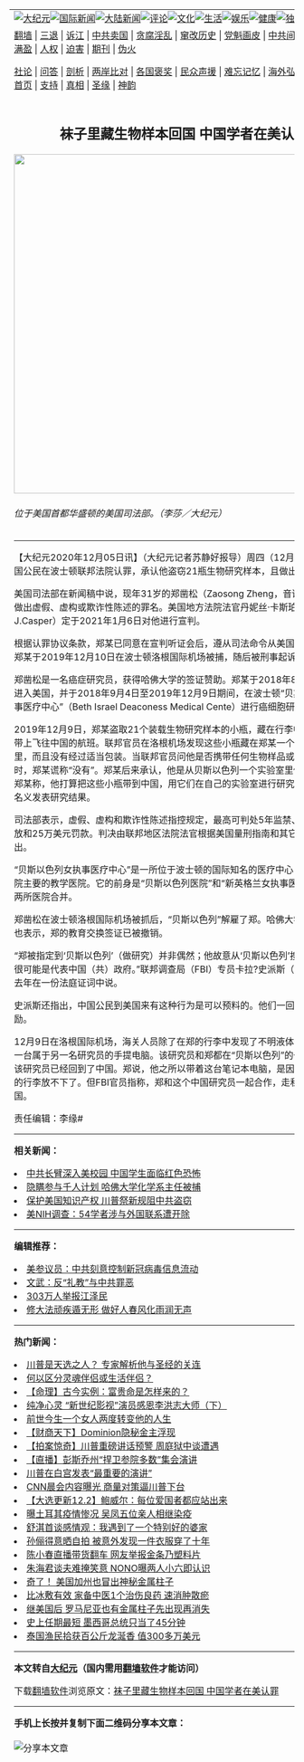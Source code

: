 <a name="1" id="1" target="_blank"></a><span id="1"></span>
<table align=center border="0"><tr><td colspan="2" VALIGN=TOP><a href="https://github.com/zwhoec341/djy/blob/master/gb/nsc413.md#1"><img src="https://raw.githubusercontent.com/zwhoec341/www/master/t/djy/1.jpg" title="大纪元"></a><a href="https://github.com/zwhoec341/djy/blob/master/gb/n24hr.md#1"><img src="https://raw.githubusercontent.com/zwhoec341/www/master/t/djy/3.jpg" title="国际新闻"></a><a href="https://github.com/zwhoec341/djy/blob/master/gb/nsc413.md#1"><img src="https://raw.githubusercontent.com/zwhoec341/www/master/t/djy/4.jpg" title="大陆新闻"></a><a href="https://github.com/zwhoec341/djy/blob/master/gb/news392.md#1"><img src="https://raw.githubusercontent.com/zwhoec341/www/master/t/djy/5.jpg" title="评论"></a><a href="https://github.com/zwhoec341/djy/blob/master/gb/news2007.md#1"><img src="https://raw.githubusercontent.com/zwhoec341/www/master/t/djy/6.jpg" title="文化"></a><a href="https://github.com/zwhoec341/djy/blob/master/gb/news2008.md#1"><img src="https://raw.githubusercontent.com/zwhoec341/www/master/t/djy/7.jpg" title="生活"></a><a href="https://github.com/zwhoec341/djy/blob/master/gb/ncyule.md#1"><img src="https://raw.githubusercontent.com/zwhoec341/www/master/t/djy/8.jpg" title="娱乐"></a><a href="https://github.com/zwhoec341/djy/blob/master/gb/nsc1002.md#1"><img src="https://raw.githubusercontent.com/zwhoec341/www/master/t/djy/9.jpg" title="健康"><a href="https://github.com/zwhoec341/djy/blob/master/gb/nf6092.md#1"><img src="https://raw.githubusercontent.com/zwhoec341/www/master/t/djy/10a.jpg" title="独家"></a><a href="https://github.com/zwhoec341/djy/blob/master/gb/nf4514.md#1"><img src="https://raw.githubusercontent.com/zwhoec341/www/master/t/djy/12a.jpg" title="头条"></a></td></tr>
<tr><td colspan="2" VALIGN=TOP><a target="_blank" href="https://github.com/zwhoec341/www/blob/master/README.md?zsrh#1">翻墙</a> | <a target="_blank" href="https://github.com/zwhoec341/djy/blob/master/gb/nf5657.md#1">三退</a> | <a target="_blank" href="https://github.com/zwhoec341/djy/blob/master/gb/nf6124.md#1">诉江</a> | <a target="_blank" href="https://github.com/zwhoec341/djy/blob/master/gb/nf1176117.md#1">中共卖国</a> | <a target="_blank" href="https://github.com/zwhoec341/djy/blob/master/gb/nf5773.md#1">贪腐淫乱</a> | <a target="_blank" href="https://github.com/zwhoec341/djy/blob/master/gb/nf1176115.md#1">窜改历史</a> | <a target="_blank" href="https://github.com/zwhoec341/djy/blob/master/gb/nf1176107.md#1">党魁画皮</a> | <a target="_blank" href="https://github.com/zwhoec341/djy/blob/master/gb/nf1320400.md#1">中共间谍</a> | <a target="_blank" href="https://github.com/zwhoec341/djy/blob/master/gb/nf1176114.md#1">破坏传统</a> | <a target="_blank" href="https://github.com/zwhoec341/ntdtv/blob/master/gb/prog447_1.md#1">恶贯满盈</a> | <a target="_blank" href="https://github.com/zwhoec341/djy/blob/master/gb/ncid278.md#1">人权</a> | <a target="_blank" href="https://github.com/zwhoec341/djy/blob/master/gb/nf1176111.md#1">迫害</a> | <a target="_blank" href="https://gitlab.com/szzdlab/mh-qikan/blob/master/README.md#1">期刊</a> | <a target="_blank" href="https://github.com/zwhoec341/djy/blob/master/gb/nf5562.md#1">伪火</a></p><p><a target="_blank" href="https://github.com/zwhoec341/djy/blob/master/gb/9p.md#1">社论</a> | <a target="_blank" href="https://github.com/zwhoec341/djy/blob/master/gb/nf4378.md#1">问答</a> | <a target="_blank" href="https://github.com/zwhoec341/djy/blob/master/gb/nf5792.md#1">剖析</a> | <a target="_blank" href="https://github.com/zwhoec341/djy/blob/master/gb/nf5735.md#1">两岸比对</a> | <a target="_blank" href="https://github.com/zwhoec341/djy/blob/master/gb/nf6119.md#1">各国褒奖</a> | <a target="_blank" href="https://github.com/zwhoec341/djy/blob/master/gb/nf6120.md#1">民众声援</a> | <a target="_blank" href="https://github.com/zwhoec341/djy/blob/master/gb/nf1188594.md#1">难忘记忆</a> | <a target="_blank" href="https://github.com/zwhoec341/djy/blob/master/gb/nf3180.md#1">海外弘传</a> | <a target="_blank" href="https://github.com/zwhoec341/djy/blob/master/gb/nf5410.md#1">万人上访</a> | <a target="_blank" href="https://github.com/zwhoec341/www/blob/master/README.md?zsrh#1">平台首页</a> | <a target="_blank" href="https://github.com/zwhoec341/djy/blob/master/gb/nf4386.md#1">支持</a> | <a target="_blank" href="https://github.com/zwhoec341/djy/blob/master/gb/nf4389.md#1">真相</a> | <a target="_blank" href="https://github.com/zwhoec341/djy/blob/master/gb/nf5790.md#1">圣缘</a> | <a target="_blank" href="https://github.com/zwhoec341/djy/blob/master/gb/nf4786.md#1">神韵</a></td></tr>
<tr><td VALIGN=TOP width="626"><h2 align=center>袜子里藏生物样本回国 中国学者在美认罪</h2>
<img width="600" src="https://i.epochtimes.com/assets/uploads/2010/09/1009100148442039.jpg" />
<h6>位于美国首都华盛顿的美国司法部。（李莎／大纪元）
</h6>
<hr>
	<p>【大纪元2020年12月05日讯】（大纪元记者苏静好报导）周四（12月3日），一名中国公民在波士顿联邦法院认罪，承认他盗窃21瓶生物研究样本，且做出虚假陈述。</p>
<p>美国司法部在新闻稿中说，现年31岁的<ahref="https://github.com/zwhoec341/djy/blob/master/gb/tag/%E9%83%91%E5%87%BF%E6%9D%BE.md#1">郑凿松</a>（Zaosong Zheng，音译）承认一项做出虚假、虚构或欺诈性陈述的罪名。美国地方法院法官丹妮丝·卡斯珀（Denise J.Casper）定于2021年1月6日对他进行宣判。</p>
<p>根据认罪协议条款，郑某已同意在宣判听证会后，遵从司法命令从美国被驱逐出境。郑某于2019年12月10日在波士顿洛根国际机场被捕，随后被刑事起诉。</p>
<p><ahref="https://github.com/zwhoec341/djy/blob/master/gb/tag/%E9%83%91%E5%87%BF%E6%9D%BE.md#1">郑凿松</a>是一名癌症研究员，获得哈佛大学的签证赞助。郑某于2018年8月持J-1签证进入美国，并于2018年9月4日至2019年12月9日期间，在波士顿“贝斯以色列女执事医疗中心”（Beth Israel Deaconess Medical Cente）进行癌细胞研究。</p>
<p>2019年12月9日，郑某盗取21个装载生物研究样本的小瓶，藏在行李中，试图将其带上飞往中国的航班。联邦官员在洛根机场发现这些小瓶藏在郑某一个行李内的袜子里，而且没有经过适当包装。当联邦官员问他是否携带任何生物样品或研究（产品）时，郑某谎称“没有”。郑某后来承认，他是从贝斯以色列一个实验室里偷来的小瓶。郑某称，他打算把这些小瓶带到中国，用它们在自己的实验室进行研究，并以自己的名义发表研究结果。</p>
<p>司法部表示，虚假、虚构和欺诈性陈述指控规定，最高可判处5年监禁、3年监督性释放和25万美元罚款。判决由联邦地区法院法官根据美国量刑指南和其它法定因素作出。</p>
<p>“贝斯以色列女执事医疗中心”是一所位于波士顿的国际知名的医疗中心，是哈佛医学院主要的教学医院。它的前身是“贝斯以色列医院”和“新英格兰女执事医院”，1996年两所医院合并。</p>
<p>郑凿松在波士顿洛根国际机场被抓后，“贝斯以色列”解雇了郑。哈佛大学的官员随后也表示，郑的教育交换签证已被撤销。</p>
<p>“郑被指定到‘贝斯以色列’（做研究）并非偶然；他故意从‘贝斯以色列’搜集知识产权，很可能是代表中国（共）政府。”联邦调查局（FBI）专员卡拉?史派斯（Kara Spice）去年在一份法庭证词中说。</p>
<p>史派斯还指出，中国公民到美国来有这种行为是可以预料的。他们一回国便可得到奖励。</p>
<p>12月9日在洛根国际机场，海关人员除了在郑的行李中发现了不明液体外，还发现了一台属于另一名研究员的手提电脑。该研究员和郑都在“贝斯以色列”的一个实验室，该研究员已经回到了中国。郑说，他之所以带着这台笔记本电脑，是因为这名研究员的行李放不下了。但FBI官员指称，郑和这个中国研究员一起合作，走私这些样本回国。</p>
<p>责任编辑：李缘#</p>
	
<hr>


<strong>相关新闻：</strong>
<li><a href="https://github.com/zwhoec341/djy/blob/master/gb/20/1/4/n11768381.md#1">中共长臂深入美校园 中国学生面临红色恐怖</a></li>
<li><a href="https://github.com/zwhoec341/djy/blob/master/gb/20/1/28/n11828117.md#1">隐瞒参与千人计划 哈佛大学化学系主任被捕</a></li>
<li><a href="https://github.com/zwhoec341/djy/blob/master/gb/20/5/30/n12147992.md#1">保护美国知识产权 川普祭新规阻中共盗窃</a></li>
<li><a href="https://github.com/zwhoec341/djy/blob/master/gb/20/6/15/n12185993.md#1">美NIH调查：54学者涉与外国联系遭开除</a></li>
<hr>


<strong>编辑推荐：</strong>
<li><a href="https://github.com/onzhi266/djy/blob/master/gb/20/2/22/n11887949.md#1">美参议员：中共刻意控制新冠病毒信息流动</a></li>
<li><a href="https://github.com/tsiac2612/djy/blob/master/gb/17/12/30/n10007999.md#1" target="_blank">文武：反“礼教”与中共罪恶</a></li><li><a href="https://github.com/zwhoec341/djy/blob/master/gb/18/12/9/n10900044.md?dfh#1" target="_blank">303万人举报江泽民</a></li><li><a href="https://github.com/tsiac2612/djy/blob/master/gb/17/9/23/n9661042.md#1" target="_blank">修大法顽疾遁无形 做好人春风化雨润无声</a></li>
<hr>

<strong>热门新闻：</strong>
<li><a href="https://github.com/zwhoec341/djy/blob/master/gb/20/11/30/n12585066.md#1">川普是天选之人？ 专家解析他与圣经的关连</a></li>
<li><a href="https://github.com/zwhoec341/djy/blob/master/gb/20/7/13/n12253402.md#1">何以区分灵魂伴侣或生活伴侣？</a></li>
<li><a href="https://github.com/zwhoec341/djy/blob/master/gb/20/10/27/n12504603.md#1">【命理】古今实例：富贵命是怎样来的？</a></li>
<li><a href="https://github.com/zwhoec341/djy/blob/master/gb/20/11/25/n12575400.md#1">纯净心灵 “新世纪影视”演员感恩李洪志大师（下）</a></li>
<li><a href="https://github.com/zwhoec341/djy/blob/master/gb/20/11/28/n12581077.md#1">前世今生一个女人两度转变他的人生</a></li>
<li><a href="https://github.com/zwhoec341/djy/blob/master/gb/20/12/4/n12596415.md#1">【财商天下】Dominion隐秘金主浮现</a></li>
<li><a href="https://github.com/zwhoec341/djy/blob/master/gb/20/12/4/n12595274.md#1">【拍案惊奇】川普重磅讲话预警 周庭狱中谈遭遇</a></li>
<li><a href="https://github.com/zwhoec341/djy/blob/master/gb/20/12/4/n12594742.md#1">【直播】彭斯乔州“捍卫参院多数”集会演讲</a></li>
<li><a href="https://github.com/zwhoec341/djy/blob/master/gb/20/12/2/n12591811.md#1">川普在白宫发表“最重要的演讲”</a></li>
<li><a href="https://github.com/zwhoec341/djy/blob/master/gb/20/12/2/n12589297.md#1">CNN晨会内容曝光 商量对策逼川普下台</a></li>
<li><a href="https://github.com/zwhoec341/djy/blob/master/gb/20/12/2/n12590387.md#1">【大选更新12.2】鲍威尔：每位爱国者都应站出来</a></li>
<li><a href="https://github.com/zwhoec341/djy/blob/master/gb/20/12/1/n12588766.md#1">曝土耳其疫情惨况 吴凤五位亲人相继染疫</a></li>
<li><a href="https://github.com/zwhoec341/djy/blob/master/gb/20/12/2/n12591554.md#1">舒淇首谈感情观：我遇到了一个特别好的婆家</a></li>
<li><a href="https://github.com/zwhoec341/djy/blob/master/gb/20/12/3/n12594445.md#1">孙俪得意晒自拍 被意外发现一件衣服穿了十年</a></li>
<li><a href="https://github.com/zwhoec341/djy/blob/master/gb/20/12/2/n12591964.md#1">陈小春直播带货翻车 网友举报金条乃塑料片</a></li>
<li><a href="https://github.com/zwhoec341/djy/blob/master/gb/20/12/3/n12592685.md#1">朱海君谈夫难掩笑意 NONO曝两人小六即认识</a></li>
<li><a href="https://github.com/zwhoec341/djy/blob/master/gb/20/12/3/n12592513.md#1">奇了！ 美国加州也冒出神秘金属柱子</a></li>
<li><a href="https://github.com/zwhoec341/djy/blob/master/gb/20/11/27/n12579420.md#1">比冰敷有效 家备中医1个治伤良药 速消肿散瘀</a></li>
<li><a href="https://github.com/zwhoec341/djy/blob/master/gb/20/12/2/n12589559.md#1">继美国后 罗马尼亚也有金属柱子先出现再消失</a></li>
<li><a href="https://github.com/zwhoec341/djy/blob/master/gb/20/12/3/n12592908.md#1">史上任期最短 墨西哥总统只当了45分钟</a></li>
<li><a href="https://github.com/zwhoec341/djy/blob/master/gb/20/12/2/n12590365.md#1">泰国渔民拾获百公斤龙涎香 值300多万美元</a></li>
<hr>

<strong>本文转自<a href="https://www.epochtimes.com">大纪元</a>（国内需用<a href="https://github.com/zwhoec341/www/blob/master/README.md#8">翻墙软件</a>才能访问）</strong><p>下载<a href="https://github.com/zwhoec341/www/blob/master/README.md#8">翻墙软件</a>浏览原文：<a href="https://www.epochtimes.com/gb/20/12/4/n12596993.htm">袜子里藏生物样本回国 中国学者在美认罪</a></p><hr>

<strong>手机上长按并复制下面二维码分享本文章：</strong><br><br><img src="https://chart.apis.google.com/chart?cht=qr&chs=240x240&choe=UTF-8&chld=M|2&chl=https://github.com/zwhoec341/djy/blob/master/gb/20/12/4/n12596993.md%231" title="分享本文章"></td><td VALIGN=TOP><a href="https://github.com/zwhoec341/djy/blob/master/gb/16/1/21/n4622075.md?dfh#1" target="_blank"><img src="https://raw.githubusercontent.com/zwhoec341/djy/master/gb/300/wei-f1.jpg" title="中共的伪火骗局"  alt="中共的伪火骗局"></a><br><a href="https://github.com/zwhoec341/www/blob/master/README.md?dfh#9" target="_blank"><img src="https://raw.githubusercontent.com/zwhoec341/djy/master/gb/300/yong-h.jpg" title="永恒的见证"  alt="永恒的见证"></a><br><a href="https://github.com/zwhoec341/djy/blob/master/gb/13/9/29/n3974789.md?dfh#1" target="_blank"><img src="https://raw.githubusercontent.com/zwhoec341/djy/master/gb/300/shang-lnz.jpg" title="善良女子被中共投男牢"  alt="善良女子被中共投男牢"></a><br><a href="https://github.com/zwhoec341/djy/blob/master/gb/16/3/16/n4663449.md?dfh#1" target="_blank"><img src="https://raw.githubusercontent.com/zwhoec341/djy/master/gb/300/huo-z3.jpg" title="警卫目击活摘器官"  alt="警卫目击活摘器官"></a><br><a href="https://github.com/zwhoec341/djy/blob/master/gb/16/8/7/n8177641.md?dfh#1" target="_blank"><img src="https://raw.githubusercontent.com/zwhoec341/djy/master/gb/300/huo-z4.jpg" title="证人描述活摘恐怖"  alt="证人描述活摘恐怖"></a><br><a href="https://github.com/zwhoec341/djy/blob/master/gb/10/4/19/n2881569.md?dfh#1" target="_blank"><img src="https://raw.githubusercontent.com/zwhoec341/djy/master/gb/300/huo-z1.jpg" title="揭开活摘器官黑幕"  alt="揭开活摘器官黑幕"></a><br><a href="https://github.com/zwhoec341/djy/blob/master/gb/10/11/7/n3077476.md?dfh#1" target="_blank"><img src="https://raw.githubusercontent.com/zwhoec341/djy/master/gb/300/ma-ks.jpg" title="马克思的成魔之路"  alt="马克思的成魔之路"></a><br><a href="https://github.com/zwhoec341/djy/blob/master/gb/14/6/9/n4173977.md?dfh#1" target="_blank"><img src="https://raw.githubusercontent.com/zwhoec341/djy/master/gb/300/chang-zs.jpg" title="藏字石 蕴天机"  alt="藏字石 蕴天机"></a><br><a href="https://github.com/zwhoec341/djy/blob/master/gb/18/5/10/n10381511.md?dfh#1" target="_blank"><img src="https://raw.githubusercontent.com/zwhoec341/djy/master/gb/300/st1.jpg" title="关注3亿人三退"  alt="关注3亿人三退"></a><br><a href="https://github.com/zwhoec341/djy/blob/master/gb/18/3/21/n10237682.md?dfh#1" target="_blank"><img src="https://raw.githubusercontent.com/zwhoec341/djy/master/gb/300/jie-t.jpg" title="解体中共复兴中华"  alt="解体中共复兴中华"></a><br><a href="https://github.com/zwhoec341/djy/blob/master/gb/9/2/9/n2422991.md?dfh#1" target="_blank"><img src="https://raw.githubusercontent.com/zwhoec341/djy/master/gb/300/gao-zs.jpg" title="中共迫害良心律师"  alt="中共迫害良心律师"></a><br><a href="https://github.com/zwhoec341/djy/blob/master/gb/18/12/9/n10900044.md?dfh#1" target="_blank"><img src="https://raw.githubusercontent.com/zwhoec341/djy/master/gb/300/sj1.jpg" title="303万人举报江泽民"  alt="303万人举报江泽民"></a><br><a href="https://github.com/zwhoec341/djy/blob/master/gb/18/8/28/n10672014.md?dfh#1" target="_blank"><img src="https://raw.githubusercontent.com/zwhoec341/djy/master/gb/300/sj2.jpg" title="这些官员为何起诉江泽民"  alt="这些官员为何起诉江泽民"></a><br><a href="https://github.com/zwhoec341/djy/blob/master/gb/8/12/18/n2367165.md?dfh#1" target="_blank"><img src="https://raw.githubusercontent.com/zwhoec341/djy/master/gb/300/liangan.jpg" title="海峡两岸的强烈对比"  alt="海峡两岸的强烈对比"></a><br><a href="https://github.com/zwhoec341/djy/blob/master/gb/15/12/10/n4593139.md?dfh#1" target="_blank"><img src="https://raw.githubusercontent.com/zwhoec341/djy/master/gb/300/jia-ndzl.jpg" title="加拿大总理的贺信"  alt="加拿大总理的贺信"></a><br><a href="https://github.com/zwhoec341/djy/blob/master/gb/11/6/17/n3289382.md?dfh#1" target="_blank"><img src="https://raw.githubusercontent.com/zwhoec341/djy/master/gb/300/xiao-wd.jpg" title="探寻真相兼听则明"  alt="探寻真相兼听则明"></a><br><a href="https://github.com/zwhoec341/djy/blob/master/gb/18/10/27/n10812623.md?dfh#1" target="_blank"><img src="https://raw.githubusercontent.com/zwhoec341/djy/master/gb/300/yindu.jpg" title="印度媒体报道东方"  alt="印度媒体报道东方"></a><br><a href="https://github.com/zwhoec341/djy/blob/master/gb/18/6/9/n10469652.md?dfh#1" target="_blank"><img src="https://raw.githubusercontent.com/zwhoec341/djy/master/gb/300/xie-j.jpg" title="不一样的海外校园"  alt="不一样的海外校园"></a><br><a href="https://github.com/zwhoec341/djy/blob/master/gb/7/4/5/n1669415.md?dfh#1" target="_blank"><img src="https://raw.githubusercontent.com/zwhoec341/djy/master/gb/300/li-up.jpg" title="从大师到徒弟的传奇"  alt="从大师到徒弟的传奇"></a><br><a href="https://github.com/zwhoec341/djy/blob/master/gb/17/5/26/n9191512.md?dfh#1" target="_blank"><img src="https://raw.githubusercontent.com/zwhoec341/djy/master/gb/300/zfl2.jpg" title="亿万人与东方一本奇书"  alt="亿万人与东方一本奇书"></a><br><a href="https://github.com/zwhoec341/djy/blob/master/gb/13/11/27/n4020290.md?dfh#1" target="_blank"><img src="https://raw.githubusercontent.com/zwhoec341/djy/master/gb/300/zhen-h.jpg" title="大陆见不到的震撼场面"  alt="大陆见不到的震撼场面"></a><br><a href="https://github.com/zwhoec341/djy/blob/master/gb/15/7/17/n4482910.md?dfh#1" target="_blank"><img src="https://raw.githubusercontent.com/zwhoec341/djy/master/gb/300/dalu-sk.jpg" title="人心向善 大陆当初盛况"  alt="人心向善 大陆当初盛况"></a><br><a href="https://github.com/zwhoec341/djy/blob/master/gb/19/1/5/n10955468.md?dfh#1" target="_blank"><img src="https://raw.githubusercontent.com/zwhoec341/djy/master/gb/300/zfl1.jpg" title="追寻真理 这书讲什么"  alt="追寻真理 这书讲什么"></a><br><a href="https://github.com/zwhoec341/www/blob/master/README.md?dfh#1" target="_blank"><img src="https://raw.githubusercontent.com/zwhoec341/djy/master/gb/300/fq1.jpg" title="下载免费翻墙软件"  alt="下载免费翻墙软件"></a><br></td></tr></table>
